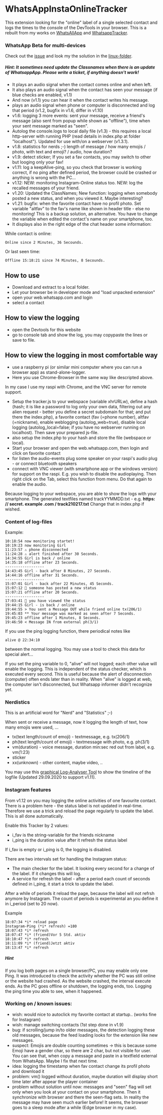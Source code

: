 # WhatsAppInstaOnlineTracker
This extension looking for the "online" label of a single selected contact and logs the times to the console of the DevTools in your browser.
This is a rebuilt from my works on [WhatsAllApp](https://github.com/mathe1/WhatsAllApp-Mod) and [WhatsappTracker](https://github.com/mathe1/WhatsappTracker).

### WhatsApp Beta for multi-devices
Check out the [issue](https://github.com/mathe1/WhatsAppOnlineTracker/issues/7) and look my the solution in the [linux-folder](https://github.com/mathe1/WhatsAppOnlineTracker/tree/master/linux).

##### Hint: It sometimes need update the Classnames when there is an update of WhatsappApp. Please write a ticket, if anything doesn't work!

- It plays an audio signal when the contact comes online and when left. 
- It also plays an audio signal when the contact has seen your message (if blue checks are enabled, v1.1)
- And now (v1.1) you can hear it when the contact writes his message.
- plays an audio signal when phone or computer is disconnected and log that period (v1.2, bugfix in v1.6, differ in v1.10)
- v1.6: logging 3 more events: sent your message, receive a friend's message (also sent from popup while shown as "offline"), time when your sent message marked as "seen".
- Autolog the console.logs to local daily file (v1.3) - this requires a local http-server with running PHP (read details in index.php at folder "localhost"). Updated for use with/on a webserver (v1.3.1).
- v1.8: statistics for nerds ;-) length of message / how many emojis / photo, with text and emoji? / audio, how duration?
- v1.9: detect sticker; If you set a fav contacts, you may switch to other but looging only your fav!
- v1.11: log a keepAlive-ping, so you check that browser is working correct, if no ping after defined period, the browser could be crashed or anything is wrong with the PC...
- v1.12: NEW: monitoring Instagram-Online status too. NEW: log the recalled messages of your friend.
- v1.20: Updated the ClassNames; New function: logging when somebody posted a new status, and when you viewed it. Maybe interesting?
- v1.21: bugfix: when the favorite contact have no profil photo. Set variable "altfav" to the fav's name like shown in header title - else no monitoring! This is a backup solution, an alternative. You have to change the variable when edited the contact's name on your smartphone, too.
- It displays also in the right edge of the chat header some information:

While contact is online:
```
Online since 2 Minutes, 36 Secounds.
```
Or last seen time:
```
Offline 15:18:21 since 74 Minutes, 8 Secounds.
```
## How to use
- Download and extract to a local folder.
- Let your browser be in developer mode and "load unpacked extension"
- open your web.whatsapp.com and login
- select a contact

## How to view the logging
- open the Devtools for this website
- go to console tab and show the log, you may copypaste the lines or save to file.

## How to view the logging in most comfortable way
- use a raspberry pi (or similar mini computer where you can run a browser app) as stand-alone-logger.
- Here you use Chrome-Browser in the same way like descripted above.

In my case I use my raspi with Chrome, and the VNC server for remote support.

- Setup the tracker.js to your webspace (variable xhrURLw), define a hash (hash; it is like a password to log only your own data, filtering out any alien request - better you define a secret subdomain for that; and put there the index.php), a favorite contact (fav (=phone number), altfav (=nickname), enable weblogging (autolog_web=true), disable local logging (autolog_local=false; if you have no webserver running on localhost). Then save your prepared js-file.
- also setup the index.php to your hash and store the file (webspace or local).
- Start your browser and open the web.whatsapp.com, then login and click on favorite contact
- for listen the audio-events plug some speaker on your raspi's audio plug - or connect bluetooth speakers
- connect with VNC viewer (with smartphone app or the windows version) for support on the raspi.
E.g. you wish to disable the audioplaying. Then right click on the Tab, select this function from menu. Do that again to enable the audio.

Because logging to your webspace, you are able to show the logs with your smartphone.
The generated textfiles named trackYYMMDD.txt - e.g. **https: // secret. example .com / track210217.txt**
Change that in index.php if wished.

### Content of log-files

Example:
```
10:18:54 now monitoring startet!
10:19:23 now monitoring Girl
11:23:57 ⚠️ phone disconnected
11:24:28 ⚠️ alert finished after 30 Seconds.
14:34:55 Girl is back / online
14:35:18 offline after 23 Seconds.
------------------
14:43:45 Girl - back after 8 Minutes, 27 Seconds.
14:44:16 offline after 31 Seconds.
------------------
15:07:01 Girl - back after 22 Minutes, 45 Seconds.
15:07:12 📰 someone has posted a new status
15:07:21 offline after 20 Seconds.
------------------
17:03:41 📰 you have viewed the status
19:44:15 Girl - is back / online
19:44:55 > You sent a Message OUT while friend online tx(206/1)
19:45:03 ** Your message was marked as seen after 7 Seconds.
19:45:23 offline after 1 Minutes, 8 Seconds.
19:46:50 < Message IN from external ph(3/1)
```

If you use the ping logging function, there periodical notes like
```
alive @ 22:34:10
``` 
between the normal logging.
You may use a tool to check this data for special alert...

If you set the ping variable to 0, "alive" will not logged; each other value will enable the logging.
This is independent of the status checker, which is executed every second.
This is useful because the alert of disconnection (computer) often ends later than in reality. When "alive" is logged at web, the computer isn't disconnected, but Whatsapp informer didn't recognize yet.

### Nerdistics
This is an artificial word for "Nerd" and "Statistics" ;-)

When sent or receive a message, now it logging the length of text, how many emojis were used, ...
- tx(text length/count of emoji) - textmessage, e.g. tx(206/1)
- ph(text length/count of emoji) - textmessage with photo, e.g. ph(3/1)
- vm(duration) - voice message, duration min:sec red out from label, e.g. vm(1:23) 
- sticker
- xx(unknown) - other content, maybe video, ..

You may use this [graphical Log-Analyser Tool](https://mathesoft.eu/software/whatsapponlinetracker-analyser/) to show the timeline of the logfile (Updated 29.09.2020 to support v1.11).

### Instagram features
From v1.12 on you may logging the online activities of one favourite contact.
There is a problem here - the status label is not updated in real-time. Therefore we use a trick and reload the page regularly to update the label. This is all done automatically. 

Enable this Tracker by 2 values:
- i_fav is the string-variable for the friends nickname 
- i_ping is the duration value after it refresh the status label

If i_fav is empty or i_ping is 0, the logging is disabled.

There are two intervals set for handling the Instagram status:
- The main checker for the label. It looking every second for a change of the label. If it changes this will log.
- A service for refresh the label - after a period each count of seconds defined in i_ping, it start a trick to update the label.

After a while of periods it reload the page, because the label will not refrsh anymore by Instagram.
The count of periods is experimental an you define it in i_period (set to 20 now).

Example
```
18:07:34 *i* reload page
Instagram-Ping (*i* refresh) =180
18:07:43 *i* refresh 
18:07:47 *i* (friend)Vor 5 Std. aktiv
18:10:47 *i* refresh 
18:11:09 *i* (friend)Jetzt aktiv
18:13:47 *i* refresh 
```

##### Hint
If you log both pages on a single browser/PC, you may enable only one Ping. It was introduced to check the activity whether the PC was still online or the website had crashed.
As the website crashed, the interval execute ends. As the PC goes offline or shutdown, the logging ends, too. Logging the ping time you able to see, when it happened.

### Working on / known issues:
- wish: would nice to autoclick my favorite contact at startup.. (works fine for Instagram)
- wish: manage switching contacts (1st step done in v1.9)
- bug: if scrolling/jump in/to older messages, the detection logging these old messages, because the feed loading looks for the extension like new messages.
- suspect: Emojis are double counting sometimes -> this is because some Emoji have a gender char, so there are 2 char, but not visible for user. You can see that, when copy a message and paste in a textfield external from WhatsApp. Maybe I fix that next time.
- idea: logging the timestamp when fav contact change its profil photo and download it 
- problem: vm() logged without duration, maybe duration will display short time later after appear the player container
- problem without solution until now: messages and "seen" flag will set only when you look at your contact on your smartphone. Then it synchronize with browser and there the seen-flag sets. In reality the message may have seen much earlier before! It seems, the browser goes to a sleep mode after a while (Edge browser in my case).

